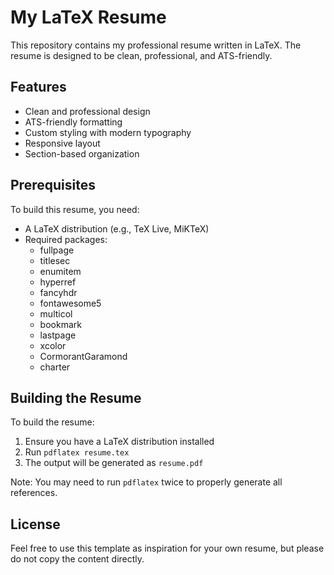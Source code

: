 # My LaTeX Resume

This repository contains my professional resume written in LaTeX. The resume is designed to be clean, professional, and ATS-friendly.

## Features

- Clean and professional design
- ATS-friendly formatting
- Custom styling with modern typography
- Responsive layout
- Section-based organization

## Prerequisites

To build this resume, you need:

- A LaTeX distribution (e.g., TeX Live, MiKTeX)
- Required packages:
  - fullpage
  - titlesec
  - enumitem
  - hyperref
  - fancyhdr
  - fontawesome5
  - multicol
  - bookmark
  - lastpage
  - xcolor
  - CormorantGaramond
  - charter

## Building the Resume

To build the resume:

1. Ensure you have a LaTeX distribution installed
2. Run `pdflatex resume.tex`
3. The output will be generated as `resume.pdf`

Note: You may need to run `pdflatex` twice to properly generate all references.

## License

Feel free to use this template as inspiration for your own resume, but please do not copy the content directly. 